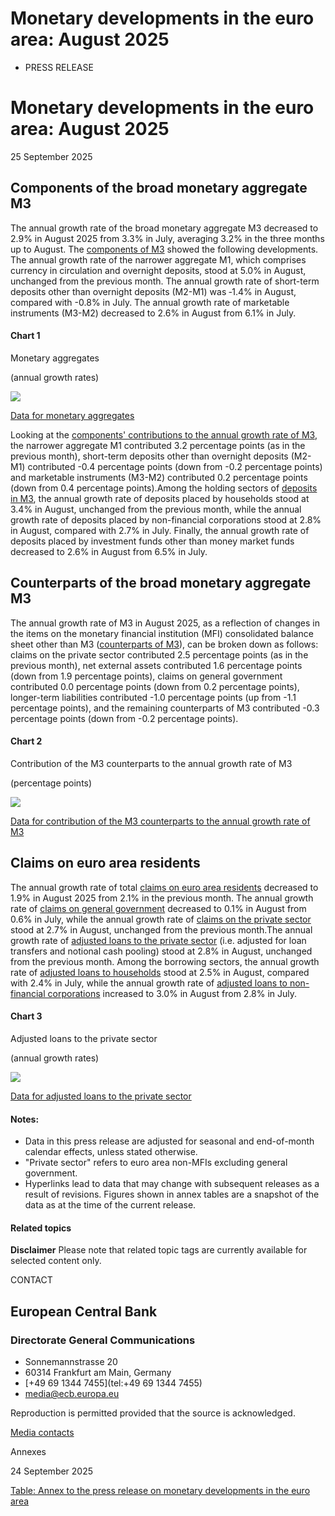 Monetary developments in the euro area: August 2025
===================================================

*   PRESS RELEASE

Monetary developments in the euro area: August 2025
===================================================

25 September 2025

Components of the broad monetary aggregate M3
---------------------------------------------

The annual growth rate of the broad monetary aggregate M3 decreased to 2.9% in August 2025 from 3.3% in July, averaging 3.2% in the three months up to August. The [components of M3](http://data.ecb.europa.eu/search-results?searchTerm=BSI.M.U2.Y.V.M30.X.I.U2.2300.Z01.A%20OR%20BSI.M.U2.Y.V.M10.X.I.U2.2300.Z01.A%20OR%20BSI.M.U2.Y.V.L2A.M.I.U2.2300.Z01.A%20OR%20BSI.M.U2.Y.V.LT3.L.I.U2.2300.Z01.A) showed the following developments. The annual growth rate of the narrower aggregate M1, which comprises currency in circulation and overnight deposits, stood at 5.0% in August, unchanged from the previous month. The annual growth rate of short-term deposits other than overnight deposits (M2-M1) was ‑1.4% in August, compared with -0.8% in July. The annual growth rate of marketable instruments (M3-M2) decreased to 2.6% in August from 6.1% in July.

#### Chart 1

Monetary aggregates

(annual growth rates)

![](md2508/ecb.md2508.en_img0.png?f7ac364042633c79f23e4a6717a9845e)

[Data for monetary aggregates](http://data.ecb.europa.eu/search-results?searchTerm=BSI.M.U2.Y.V.M30.X.I.U2.2300.Z01.A%20OR%20BSI.M.U2.Y.V.M10.X.I.U2.2300.Z01.A)

Looking at the [components' contributions to the annual growth rate of M3](http://data.ecb.europa.eu/search-results?searchTerm=BSI.M.U2.Y.V.M10.X.Q.U2.2300.Z01.F%20OR%20BSI.M.U2.Y.V.L2A.M.Q.U2.2300.Z01.F%20OR%20BSI.M.U2.Y.V.LT3.L.Q.U2.2300.Z01.F), the narrower aggregate M1 contributed 3.2 percentage points (as in the previous month), short-term deposits other than overnight deposits (M2-M1) contributed -0.4 percentage points (down from -0.2 percentage points) and marketable instruments (M3-M2) contributed 0.2 percentage points (down from 0.4 percentage points).Among the holding sectors of [deposits in M3](http://data.ecb.europa.eu/search-results?searchTerm=BSI.M.U2.Y.V.L2C.M.I.U2.2250.Z01.A%20OR%20BSI.M.U2.Y.V.L2C.M.I.U2.2240.Z01.A%20OR%20BSI.M.U2.Y.V.L2C.M.I.U2.2260.Z01.A), the annual growth rate of deposits placed by households stood at 3.4% in August, unchanged from the previous month, while the annual growth rate of deposits placed by non-financial corporations stood at 2.8% in August, compared with 2.7% in July. Finally, the annual growth rate of deposits placed by investment funds other than money market funds decreased to 2.6% in August from 6.5% in July.

Counterparts of the broad monetary aggregate M3
-----------------------------------------------

The annual growth rate of M3 in August 2025, as a reflection of changes in the items on the monetary financial institution (MFI) consolidated balance sheet other than M3 ([counterparts of M3](http://data.ecb.europa.eu/search-results?searchTerm=BSI.M.U2.Y.V.M30.X.I.U2.2300.Z01.A%20OR%20BSI.M.U2.Y.U.LT2.X.Q.Z5.0000.Z01.F%20OR%20BSI.M.U2.Y.U.A80.A.Q.U4.0000.Z01.F%20OR%20BSI.M.U2.Y.U.AT2.A.Q.U2.2100.Z01.F%20OR%20BSI.M.U2.Y.U.AT2.A.Q.U2.2200.Z01.F%20OR%20BSI.M.U2.Y.U.R31A.X.Q.Z5.0000.Z01.F)), can be broken down as follows: claims on the private sector contributed 2.5 percentage points (as in the previous month), net external assets contributed 1.6 percentage points (down from 1.9 percentage points), claims on general government contributed 0.0 percentage points (down from 0.2 percentage points), longer-term liabilities contributed -1.0 percentage points (up from -1.1 percentage points), and the remaining counterparts of M3 contributed -0.3 percentage points (down from -0.2 percentage points).

#### Chart 2

Contribution of the M3 counterparts to the annual growth rate of M3

(percentage points)

![](md2508/ecb.md2508.en_img1.png?c980e2e52ffacf93dd95febecd2c4f8b)

[Data for contribution of the M3 counterparts to the annual growth rate of M3](http://data.ecb.europa.eu/search-results?searchTerm=BSI.M.U2.Y.V.M30.X.I.U2.2300.Z01.A%20OR%20BSI.M.U2.Y.U.LT2.X.Q.Z5.0000.Z01.F%20OR%20BSI.M.U2.Y.U.A80.A.Q.U4.0000.Z01.F%20OR%20BSI.M.U2.Y.U.AT2.A.Q.U2.2100.Z01.F%20OR%20BSI.M.U2.Y.U.AT2.A.Q.U2.2200.Z01.F%20OR%20BSI.M.U2.Y.U.R31A.X.Q.Z5.0000.Z01.F)

Claims on euro area residents
-----------------------------

The annual growth rate of total [claims on euro area residents](http://data.ecb.europa.eu/search-results?searchTerm=BSI.M.U2.Y.U.AT2.A.I.U2.2000.Z01.A) decreased to 1.9% in August 2025 from 2.1% in the previous month. The annual growth rate of [claims on general government](http://data.ecb.europa.eu/search-results?searchTerm=BSI.M.U2.Y.U.AT2.A.I.U2.2100.Z01.A) decreased to 0.1% in August from 0.6% in July, while the annual growth rate of [claims on the private sector](http://data.ecb.europa.eu/search-results?searchTerm=BSI.M.U2.Y.U.AT2.A.I.U2.2200.Z01.A) stood at 2.7% in August, unchanged from the previous month.The annual growth rate of [adjusted loans to the private sector](http://data.ecb.europa.eu/search-results?searchTerm=BSI.M.U2.Y.U.A20TA.A.I.U2.2200.Z01.A) (i.e. adjusted for loan transfers and notional cash pooling) stood at 2.8% in August, unchanged from the previous month. Among the borrowing sectors, the annual growth rate of [adjusted loans to households](http://data.ecb.europa.eu/search-results?searchTerm=BSI.M.U2.Y.U.A20T.A.I.U2.2250.Z01.A) stood at 2.5% in August, compared with 2.4% in July, while the annual growth rate of [adjusted loans to non-financial corporations](http://data.ecb.europa.eu/search-results?searchTerm=BSI.M.U2.Y.U.A20T.A.I.U2.2240.Z01.A) increased to 3.0% in August from 2.8% in July.

#### Chart 3

Adjusted loans to the private sector

(annual growth rates)

![](md2508/ecb.md2508.en_img2.png?2c5f0afa53cc4ba42c572dacd8bca11a)

[Data for adjusted loans to the private sector](http://data.ecb.europa.eu/search-results?searchTerm=BSI.M.U2.Y.U.A20TA.A.I.U2.2200.Z01.A%20OR%20BSI.M.U2.Y.U.A20T.A.I.U2.2250.Z01.A%20OR%20BSI.M.U2.Y.U.A20T.A.I.U2.2240.Z01.A)

#### Notes:

*   Data in this press release are adjusted for seasonal and end-of-month calendar effects, unless stated otherwise.
*   "Private sector" refers to euro area non-MFIs excluding general government.
*   Hyperlinks lead to data that may change with subsequent releases as a result of revisions. Figures shown in annex tables are a snapshot of the data as at the time of the current release.

#### Related topics

**Disclaimer** Please note that related topic tags are currently available for selected content only.

CONTACT

European Central Bank
---------------------

### Directorate General Communications

*   Sonnemannstrasse 20
*   60314 Frankfurt am Main, Germany
*   [+49 69 1344 7455](tel:+49 69 1344 7455)
*   [media@ecb.europa.eu](mailto:media@ecb.europa.eu)

Reproduction is permitted provided that the source is acknowledged.

[Media contacts](/press/contacts/html/index.en.html)

Annexes

24 September 2025

[Table: Annex to the press release on monetary developments in the euro area](/press/pdf/md/ecb.md2508_annex~202a59eac2.en.pdf)